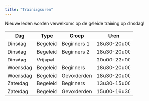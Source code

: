 ```yaml
---
title: "Trainingsuren"
---
```

Nieuwe leden worden verwelkomd op de geleide training op dinsdag! 

| Dag | Type | Groep | Uren|
|-------|-----|----|-----|
|Dinsdag|Begeleid|Beginners 1|18u30-20u00|
|Dinsdag|Begeleid|Beginners 2|18u30-20u00|
|Dinsdag|Vrijspel| |20u00-22u00|
|Woensdag|Begeleid|Beginners|18u30-20u00|
|Woensdag|Begeleid|Gevorderden|18u30-20u00|
|Zaterdag|Begeleid|Beginners|13u30-15u00|
|Zaterdag|Begeleid|Gevorderden|15u00-16u30|
